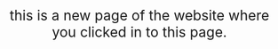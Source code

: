  <body2>
    <p>this is a new page of the website where you clicked in to this page.</p>
  </body2>
  
  </html>

<style>
body2 {
text-align: center;
font-size:25px;  
}
</style>

<html>
 
